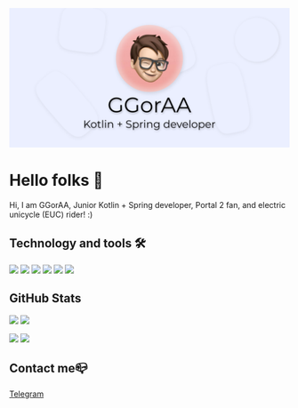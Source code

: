 ![](https://github.com/GGorAA/GGorAA/blob/master/profile%20readme%20cover.png?raw=true)
# Hello folks 👋

Hi, I am GGorAA, Junior Kotlin + Spring developer, Portal 2 fan, and electric unicycle (EUC) rider! :)

## Technology and tools 🛠

![](https://img.shields.io/badge/Favourite%20language-Kotlin-yellow?style=flat)
![](https://img.shields.io/badge/Currently%20working%20on-UniRoadMap-red?style=flat)
![](https://img.shields.io/badge/Favourite%20OS-macOS-blue?style=flat)
![](https://img.shields.io/badge/Favourite%20Server%20OS-Ubuntu%20Server%2020.04-purple?style=flat)
![](https://img.shields.io/badge/IDE-IntelliJ%20IDEA-orange?style=flat)
![](https://img.shields.io/badge/Build%20system-Gradle-black?style=flat)

## GitHub Stats

![](https://github-readme-stats.vercel.app/api/top-langs?username=GGorAA&show_icons=true&layout=compact)
![](https://github-readme-stats.vercel.app/api?username=GGorAA&show_icons=true)

![](https://github-readme-stats.vercel.app/api/pin?username=GGorAA&repo=GLaDOS)
![](https://github-readme-stats.vercel.app/api/pin?username=Dynamium&repo=ETCalc)

## Contact me📪

[Telegram](https://t.me/GGorAAOfficial)
